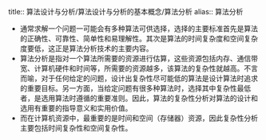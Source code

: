 title:: 算法设计与分析/算法设计与分析的基本概念/算法分析
alias:: 算法分析

- 通常求解一个问题一可能会有多种算法可供选择，选择的主要标准首先是算法的正确性、可靠性、简单性和易理解性。其次是算法的时间复杂度和空间复杂度要低，这正是算法分析技术的主要内容。
- 算法分析是指对一个算法所需要的资源进行估算，这些资源包括内存、通信带宽、计算机硬件和时间等，所需要的资源越多，该算法的复杂性就越高。不言而喻，对于任何给定的问题，设计出复杂性尽可能低的算法是设计算法时追求的重要目标。另一方面，当给定问题有很多种算法时，选择其中复杂性最低者，是选用算法时遵循的重要准则。因此，算法的复杂性分析对算法的设计和选用有重要的指导意义和实用价值。
- 而在计算机资源中，最重要的是时间和空间（存储器）资源，因此复杂性分析主要包括时间复杂性和空间复杂性。
